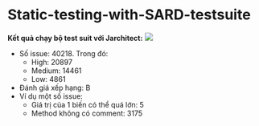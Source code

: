 # Static-testing-with-SARD-testsuite
**Kết quả chạy bộ test suit với Jarchitect:**
<img src="https://i.imgur.com/2ni8xXr.png">
- Số issue: 40218. Trong đó:
  + High: 20897
  + Medium: 14461
  + Low: 4861
-	Đánh giá xếp hạng: B
- Ví dụ một số issue:
  + Giá trị của 1 biến có thể quá lớn: 5
  + Method không có comment: 3175
